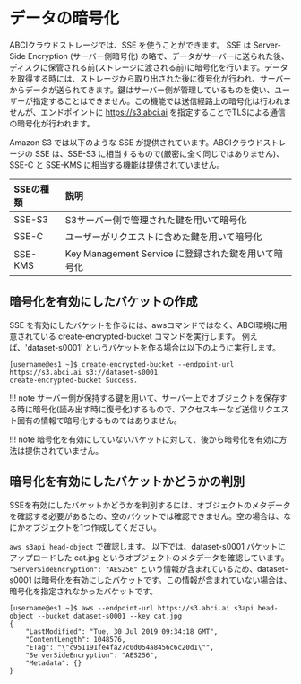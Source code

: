 
# データの暗号化

ABCIクラウドストレージでは、SSE を使うことができます。
SSE は Server-Side Encryption (サーバー側暗号化) の略で、データがサーバーに送られた後、ディスクに保管される前(ストレージに渡される前)に暗号化を行います。データを取得する時には、ストレージから取り出された後に復号化が行われ、サーバーからデータが送られてきます。鍵はサーバー側が管理しているものを使い、ユーザーが指定することはできません。この機能では送信経路上の暗号化は行われませんが、エンドポイントに https://s3.abci.ai を指定することでTLSによる通信の暗号化が行われます。

Amazon S3 では以下のような SSE が提供されています。ABCIクラウドストレージの SSE は、SSE-S3 に相当するもので(厳密に全く同じではありません)、SSE-C と SSE-KMS に相当する機能は提供されていません。

| SSEの種類 | 説明 |
| :-- | :-- |
| SSE-S3 | S3サーバー側で管理された鍵を用いて暗号化 |
| SSE-C | ユーザーがリクエストに含めた鍵を用いて暗号化 |
| SSE-KMS | Key Management Service に登録された鍵を用いて暗号化 |


## 暗号化を有効にしたバケットの作成

SSE を有効にしたバケットを作るには、awsコマンドではなく、ABCI環境に用意されている create-encrypted-bucket コマンドを実行します。
例えば、'dataset-s0001' というバケットを作る場合は以下のように実行します。

```
[username@es1 ~]$ create-encrypted-bucket --endpoint-url https://s3.abci.ai s3://dataset-s0001
create-encrypted-bucket Success.
```

!!! note
    サーバー側が保持する鍵を用いて、サーバー上でオブジェクトを保存する時に暗号化(読み出す時に復号化)するもので、アクセスキーなど送信リクエスト固有の情報で暗号化するものではありません。

!!! note
    暗号化を有効にしていないバケットに対して、後から暗号化を有効に方法は提供されていません。


## 暗号化を有効にしたバケットかどうかの判別

SSEを有効にしたバケットかどうかを判別するには、オブジェクトのメタデータを確認する必要があるため、空のバケットでは確認できません。空の場合は、なにかオブジェクトを1つ作成してください。

`aws s3api head-object` で確認します。
以下では、dataset-s0001 バケットにアップロードした cat.jpg というオブジェクトのメタデータを確認しています。 `"ServerSideEncryption": "AES256"` という情報が含まれているため、dataset-s0001 は暗号化を有効にしたバケットです。この情報が含まれていない場合は、暗号化を指定されなかったバケットです。

```
[username@es1 ~]$ aws --endpoint-url https://s3.abci.ai s3api head-object --bucket dataset-s0001 --key cat.jpg
{
    "LastModified": "Tue, 30 Jul 2019 09:34:18 GMT",
    "ContentLength": 1048576,
    "ETag": "\"c951191fe4fa27c0d054a8456c6c20d1\"",
    "ServerSideEncryption": "AES256",
    "Metadata": {}
}
```

<!-- CSE? -->
